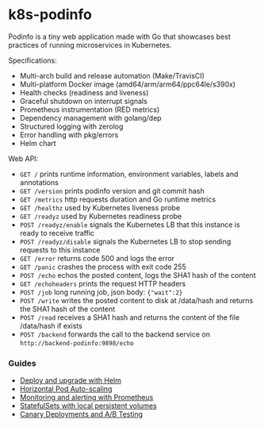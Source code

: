 # k8s-podinfo

Podinfo is a tiny web application made with Go 
that showcases best practices of running microservices in Kubernetes.

Specifications:

* Multi-arch build and release automation (Make/TravisCI)
* Multi-platform Docker image (amd64/arm/arm64/ppc64le/s390x)
* Health checks (readiness and liveness)
* Graceful shutdown on interrupt signals
* Prometheus instrumentation (RED metrics)
* Dependency management with golang/dep
* Structured logging with zerolog
* Error handling with pkg/errors
* Helm chart

Web API:

* `GET /` prints runtime information, environment variables, labels and annotations
* `GET /version` prints podinfo version and git commit hash 
* `GET /metrics` http requests duration and Go runtime metrics
* `GET /healthz` used by Kubernetes liveness probe
* `GET /readyz` used by Kubernetes readiness probe
* `POST /readyz/enable` signals the Kubernetes LB that this instance is ready to receive traffic
* `POST /readyz/disable` signals the Kubernetes LB to stop sending requests to this instance
* `GET /error` returns code 500 and logs the error
* `GET /panic` crashes the process with exit code 255
* `POST /echo` echos the posted content, logs the SHA1 hash of the content
* `GET /echoheaders` prints the request HTTP headers
* `POST /job` long running job, json body: `{"wait":2}` 
* `POST /write` writes the posted content to disk at /data/hash and returns the SHA1 hash of the content
* `POST /read` receives a SHA1 hash and returns the content of the file /data/hash if exists
* `POST /backend` forwards the call to the backend service on `http://backend-podinfo:9898/echo`

### Guides

* [Deploy and upgrade with Helm](docs/1-deploy.md)
* [Horizontal Pod Auto-scaling](docs/2-autoscaling.md)
* [Monitoring and alerting with Prometheus](docs/3-monitoring.md)
* [StatefulSets with local persistent volumes](docs/4-statefulsets.md)
* [Canary Deployments and A/B Testing](docs/5-canary.md)
